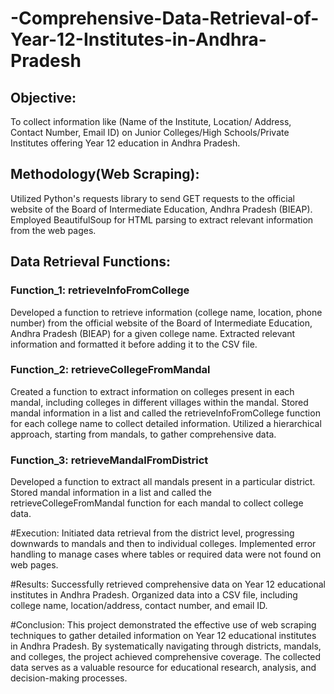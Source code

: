 # -Comprehensive-Data-Retrieval-of-Year-12-Institutes-in-Andhra-Pradesh

## Objective:
To collect information like (Name of the Institute, Location/ Address, Contact Number, Email ID) on Junior Colleges/High Schools/Private Institutes offering Year 12 education in Andhra Pradesh.

## Methodology(Web Scraping):
Utilized Python's requests library to send GET requests to the official website of the Board of Intermediate Education, Andhra Pradesh (BIEAP).
Employed BeautifulSoup for HTML parsing to extract relevant information from the web pages.

## Data Retrieval Functions:
### Function_1: retrieveInfoFromCollege
Developed a function to retrieve information (college name, location, phone number) from the official website of the Board of Intermediate Education, Andhra Pradesh (BIEAP) for a given college name.
Extracted relevant information and formatted it before adding it to the CSV file.
### Function_2: retrieveCollegeFromMandal
Created a function to extract information on colleges present in each mandal, including colleges in different villages within the mandal.
Stored mandal information in a list and called the retrieveInfoFromCollege function for each college name to collect detailed information.
Utilized a hierarchical approach, starting from mandals, to gather comprehensive data.
### Function_3: retrieveMandalFromDistrict
Developed a function to extract all mandals present in a particular district.
Stored mandal information in a list and called the retrieveCollegeFromMandal function for each mandal to collect college data.

#Execution:
Initiated data retrieval from the district level, progressing downwards to mandals and then to individual colleges.
Implemented error handling to manage cases where tables or required data were not found on web pages.

#Results:
Successfully retrieved comprehensive data on Year 12 educational institutes in Andhra Pradesh.
Organized data into a CSV file, including college name, location/address, contact number, and email ID.

#Conclusion:
This project demonstrated the effective use of web scraping techniques to gather detailed information on Year 12 educational institutes in Andhra Pradesh. By systematically navigating through districts, mandals, and colleges, the project achieved comprehensive coverage. The collected data serves as a valuable resource for educational research, analysis, and decision-making processes.
